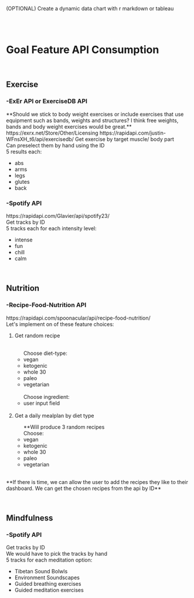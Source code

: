 <p>(OPTIONAL) Create a dynamic data chart with r markdown or tableau</p>
<br>
<br>

<h1>Goal Feature API Consumption</h1>
<br>

<h2>Exercise</h2>
<h3>-ExEr API or ExerciseDB API</h3>
<p>
**Should we stick to body weight exercises or include exercises that use equipment such as bands, weights and structures? I think free weights, bands and body weight exercises would be great.**
<a>https://exrx.net/Store/Other/Licensing</a>
<a>https://rapidapi.com/justin-WFnsXH_t6/api/exercisedb/</a>
Get exercise by target muscle/ body part<br>
Can preselect them by hand using the ID
<br>
5 results each:

<ul>
<li>abs</li>
<li>arms</li>
<li>legs</li>
<li>glutes</li>
<li>back</li>
</ul>
</p>

<h3>-Spotify API</h3>
<p>
<a>https://rapidapi.com/Glavier/api/spotify23/</a>
<br>
Get tracks by ID
<br>
5 tracks each for each intensity level:
<ul>
<li>intense</li>
<li>fun</li>
<li>chill</li>
<li>calm</li>
</ul>
</p>
<br>

<h2>Nutrition</h2>
<h3>-Recipe-Food-Nutrition API</h3>
<p>
<a>https://rapidapi.com/spoonacular/api/recipe-food-nutrition/</a>
<br>
Let's implement on of these feature choices:
<ol>
<li>Get random recipe</li>
<br>
<ul>
Choose diet-type:
<li>vegan</li>
<li>ketogenic</li>
<li>whole 30</li>
<li>paleo</li>
<li>vegetarian</li>
<br>
Choose ingredient:
<li>user input field</li>
</ul>
<br>
<li>Get a daily mealplan by diet type</li>
<ul>
**Will produce 3 random recipes<br>
Choose:
<li>vegan</li>
<li>ketogenic</li>
<li>whole 30</li>
<li>paleo</li>
<li>vegetarian</li>
</ul>
</ol>
<br>
**If there is time, we can allow the user to add the recipes they like to their dashboard. We can get the chosen recipes from the api by ID**
</p>
<br>
<h2>Mindfulness</h2>
<h3>-Spotify API</h3>
<p>
Get tracks by ID<br>
We would have to pick the tracks by hand<br>
5 tracks for each meditation option:
<ul>
<li>Tibetan Sound Bolwls</li>
<li>Environment Soundscapes</li>
<li>Guided breathing exercises</li>
<li>Guided meditation exercises</li>
</ul>
</p>

